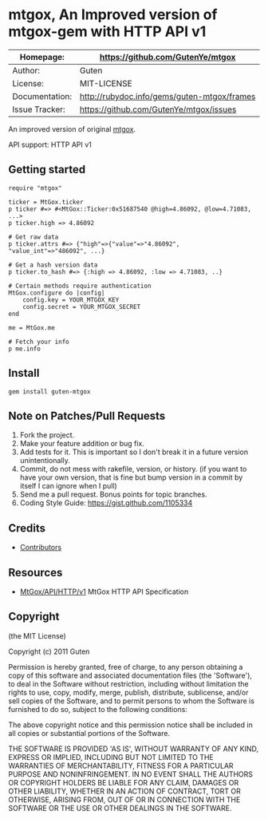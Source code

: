 mtgox, An Improved version of mtgox-gem with HTTP API v1
========================

| Homepage:      |  https://github.com/GutenYe/mtgox       |
|----------------|------------------------------------------------------       |
| Author:	       | Guten                                                 |
| License:       | MIT-LICENSE                                                |
| Documentation: | http://rubydoc.info/gems/guten-mtgox/frames                |
| Issue Tracker: | https://github.com/GutenYe/mtgox/issues |

An improved version of original [mtgox](https://github.com/sferik/mtgox).

API support: HTTP API v1

Getting started
---------------

	require "mtgox"

	ticker = MtGox.ticker
	p ticker #=> #<MtGox::Ticker:0x51687540 @high=4.86092, @low=4.71083, ...>
	p ticker.high => 4.86092

	# Get raw data
	p ticker.attrs #=> {"high"=>{"value"=>"4.86092", "value_int"=>"486092", ...}

	# Get a hash version data
	p ticker.to_hash #=> {:high => 4.86092, :low => 4.71083, ..}

	# Certain methods require authentication
	MtGox.configure do |config|
		config.key = YOUR_MTGOX_KEY
		config.secret = YOUR_MTGOX_SECRET
	end

	me = MtGox.me

	# Fetch your info
	p me.info

Install
-------

	gem install guten-mtgox

Note on Patches/Pull Requests
-----------------------------

1. Fork the project.
2. Make your feature addition or bug fix.
3. Add tests for it. This is important so I don't break it in a future version unintentionally.
4. Commit, do not mess with rakefile, version, or history. (if you want to have your own version, that is fine but bump version in a commit by itself I can ignore when I pull)
5. Send me a pull request. Bonus points for topic branches.
6. Coding Style Guide: https://gist.github.com/1105334

Credits
-------

* [Contributors](https://github.com/GutenYe/mtgox/contributors)

Resources
---------

* [MtGox/API/HTTP/v1](https://en.bitcoin.it/wiki/MtGox/API/HTTP/v1) MtGox HTTP API Specification

Copyright
---------

(the MIT License)

Copyright (c) 2011 Guten

Permission is hereby granted, free of charge, to any person obtaining a copy of this software and associated documentation files (the 'Software'), to deal in the Software without restriction, including without limitation the rights to use, copy, modify, merge, publish, distribute, sublicense, and/or sell copies of the Software, and to permit persons to whom the Software is furnished to do so, subject to the following conditions:

The above copyright notice and this permission notice shall be included in all copies or substantial portions of the Software.

THE SOFTWARE IS PROVIDED 'AS IS', WITHOUT WARRANTY OF ANY KIND, EXPRESS OR IMPLIED, INCLUDING BUT NOT LIMITED TO THE WARRANTIES OF MERCHANTABILITY, FITNESS FOR A PARTICULAR PURPOSE AND NONINFRINGEMENT.  IN NO EVENT SHALL THE AUTHORS OR COPYRIGHT HOLDERS BE LIABLE FOR ANY CLAIM, DAMAGES OR OTHER LIABILITY, WHETHER IN AN ACTION OF CONTRACT, TORT OR OTHERWISE, ARISING FROM, OUT OF OR IN CONNECTION WITH THE SOFTWARE OR THE USE OR OTHER DEALINGS IN THE SOFTWARE.
